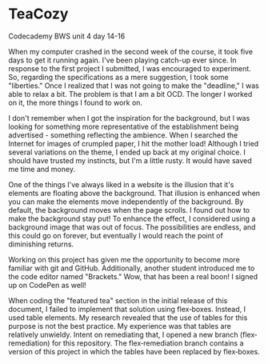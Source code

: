 # TeaCozy
Codecademy BWS unit 4 day 14-16

When my computer crashed in the second week of the course, it took  five
days  to get it running again. I've been playing catch-up ever since. In
response  to  the  first  project  I  submitted,  I  was  encouraged  to
experiment.  So,  regarding  the  specifications as a mere suggestion, I
took some "liberties." Once I realized that I was not going to make  the
"deadline,"  I  was  able to relax a bit. The problem is that I am a bit
OCD. The longer I worked on it, the more things I found to work on.

I don't remember when I got the inspiration for the  background,  but  I
was looking for something more representative of the establishment being
advertised  -  something reflecting the ambience.  When  I  searched the
Internet for images of crumpled paper, I hit the mother load! Although I
tried several variations on the theme, I ended up back  at  my  original
choice.  I  should have trusted my instincts, but I'm a little rusty. It
would have saved me time  and money.

One of the things I've always liked in a website is  the  illusion  that
it's  elements  are  floating  above  the  background.  That illusion is
enhanced when you can  make  the  elements  move  independently  of  the
background.  By  default,  the background moves when the page scrolls. I
found out how to make the background stay put! To enhance the effect,  I
considered  using  a  background  image  that  was  out  of  focus.  The
possibilities are endless, and this could go on forever, but  eventually
I would reach the point of diminishing returns.

Working  on  this  project  has  given me the opportunity to become more
familiar with git and GitHub. Additionally, another  student  introduced
me  to the code editor named "Brackets." Wow, that has been a real boon!
I signed up on CodePen as well!

When  coding  the  "featured tea" section in the initial release of this
document, I failed to implement that solution using flex‐boxes. Instead,
I  used  table elements. My research revealed that the use of tables for
this purpose is not the best practice. My experience was that tables are
relatively  unwieldy.  Intent on remediating that, I opened a new branch
(flex‐remediation) for  this  repository.  The  flex‐remediation  branch
contains  a  version  of  this  project  in  which  the tables have been
replaced by flex‐boxes.
